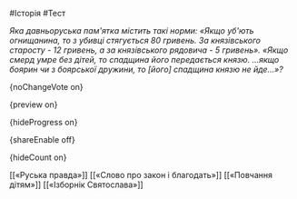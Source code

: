 #Історія #Тест

*Яка давньоруська пам'ятка містить такі норми: «Якщо уб'ють огнищанина, то з убивці стягується 80 гривень. За князівського старосту - 12 гривень, а за князівського рядовича - 5 гривень». «Якщо смерд умре без дітей, то спадщина його передається князю. …якщо боярин чи з боярської дружини, то [його] спадщина князю не йде...»?*

{noChangeVote on}

{preview on}

{hideProgress on}

{shareEnable off}

{hideCount on}

[[«Руська правда»]]
[[«Слово про закон і благодать»]]
[[«Повчання дітям»]]
[[«Ізборнік Святослава»]]
